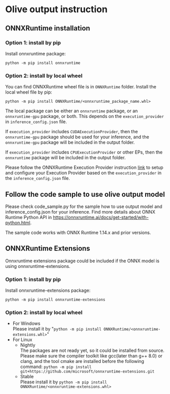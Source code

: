 # Olive output instruction

## ONNXRuntime installation
### Option 1: install by pip
Install onnxruntime package:
```
python -m pip install onnxruntime
```

### Option 2: install by local wheel
You can find ONNXRuntime wheel file is in `ONNXRuntime` folder. Install the local wheel file by pip:
```
python -m pip install ONNXRuntime/<onnxruntime_package_name.whl>
```

The local package can be either an `onnxruntime` package, or an `onnxruntime-gpu` package, or both. This depends on the `execution_provider` in `inference_config.json` file.

If `execution_provider` includes `CUDAExecutionProvider`, then the `onnxruntime-gpu` package should be used for your inference, and the `onnxruntime-gpu` package will be included in the output folder.

If `execution_provider` includes `CPUExecutionProvider` or other EPs, then the `onnxruntime` package will be included in the output folder.

Please follow the ONNXRuntime Execution Provider instruction [link](https://onnxruntime.ai/docs/execution-providers/) to setup and configure your Execution Provider based on the `execution_provider` in the `inference_config.json` file.

## Follow the code sample to use olive output model
Please check code_sample.py for the sample how to use output model and inference_config.json for your inference. Find more details about ONNX Runtime Python API in https://onnxruntime.ai/docs/get-started/with-python.html.

The sample code works with ONNX Runtime 1.14.x and prior versions.


## ONNXRuntime Extensions
Onnxruntime extensions package could be included if the ONNX model is using onnxruntime-extensions.

### Option 1: install by pip
Install onnxruntime-extensions package:
```
python -m pip install onnxruntime-extensions
```

### Option 2: install by local wheel
* For Windows  
  Please install it by "`python -m pip install ONNXRuntime/<onnxruntime-extensions.whl>`"
* For Linux  
    * Nightly  
      The packages are not ready yet, so it could be installed from source. Please make sure the compiler toolkit like gcc(later than g++ 8.0) or clang, and the tool cmake are installed before the following command:
      `python -m pip install git+https://github.com/microsoft/onnxruntime-extensions.git`
    * Stable  
      Please install it by `python -m pip install ONNXRuntime/<onnxruntime-extensions.whl>`
